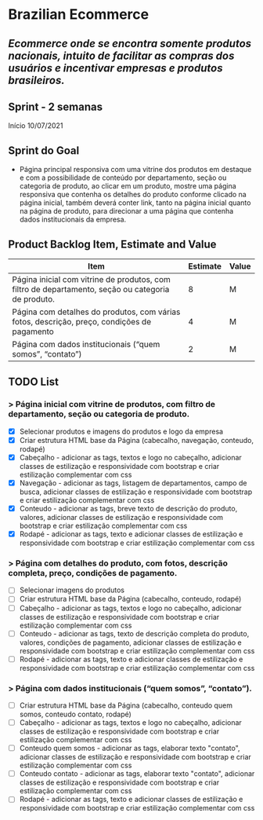 # Brazilian Ecommerce

## _Ecommerce onde se encontra somente produtos nacionais, intuito de facilitar as compras dos usuários e incentivar empresas e produtos brasileiros._

## Sprint - 2 semanas 
Início 10/07/2021

## Sprint do Goal
* Página principal responsiva com uma vitrine dos produtos em destaque e com a possibilidade de conteúdo por departamento, seção ou categoria de produto, ao clicar em um produto, mostre uma página responsiva que contenha os detalhes do produto conforme clicado na página inicial, também deverá conter link, tanto na página inicial quanto na página de produto, para direcionar a uma página que contenha dados institucionais da empresa.

## Product Backlog Item, Estimate and Value
|Item|Estimate|Value|
|----|--------|-----|
|Página inicial com vitrine de produtos, com filtro de departamento, seção ou categoria de produto.|8|M|
|Página com detalhes do produtos, com várias fotos, descrição, preço, condições de pagamento|4|M|
|Página com dados institucionais (“quem somos”, “contato”)|2|M|

## TODO List
### > Página inicial com vitrine de produtos, com filtro de departamento, seção ou categoria de produto.
- [x] Selecionar produtos e imagens do produtos e logo da empresa
- [x] Criar estrutura HTML base da Página (cabecalho, navegação, conteudo, rodapé)
- [x] Cabeçalho - adicionar as tags, textos e logo no cabeçalho, adicionar classes de estilização e responsividade com bootstrap e criar estilização complementar com css
- [x] Navegação - adicionar as tags, listagem de departamentos, campo de busca, adicionar classes de estilização e responsividade com bootstrap e criar estilização complementar com css
- [x] Conteudo - adicionar as tags, breve texto de descrição do produto, valores, adicionar classes de estilização e responsividade com bootstrap e criar estilização complementar com css
- [x] Rodapé - adicionar as tags, texto e adicionar classes de estilização e responsividade com bootstrap e criar estilização complementar com css

### > Página com detalhes do produto, com fotos, descrição completa, preço, condições de pagamento.
- [ ] Selecionar imagens do produtos
- [ ] Criar estrutura HTML base da Página (cabecalho, conteudo, rodapé)
- [ ] Cabeçalho - adicionar as tags, textos e logo no cabeçalho, adicionar classes de estilização e responsividade com bootstrap e criar estilização complementar com css
- [ ] Conteudo - adicionar as tags, texto de descrição completa do produto, valores, condições de pagamento, adicionar classes de estilização e responsividade com bootstrap e criar estilização complementar com css
- [ ] Rodapé - adicionar as tags, texto e adicionar classes de estilização e responsividade com bootstrap e criar estilização complementar com css

### > Página com dados institucionais (“quem somos”, “contato”).
- [ ] Criar estrutura HTML base da Página (cabecalho, conteudo quem somos, conteudo contato, rodapé)
- [ ] Cabeçalho - adicionar as tags, textos e logo no cabeçalho, adicionar classes de estilização e responsividade com bootstrap e criar estilização complementar com css
- [ ] Conteudo quem somos - adicionar as tags, elaborar texto "contato", adicionar classes de estilização e responsividade com bootstrap e criar estilização complementar com css
- [ ] Conteudo contato - adicionar as tags, elaborar texto "contato", adicionar classes de estilização e responsividade com bootstrap e criar estilização complementar com css
- [ ] Rodapé - adicionar as tags, texto e adicionar classes de estilização e responsividade com bootstrap e criar estilização complementar com css
